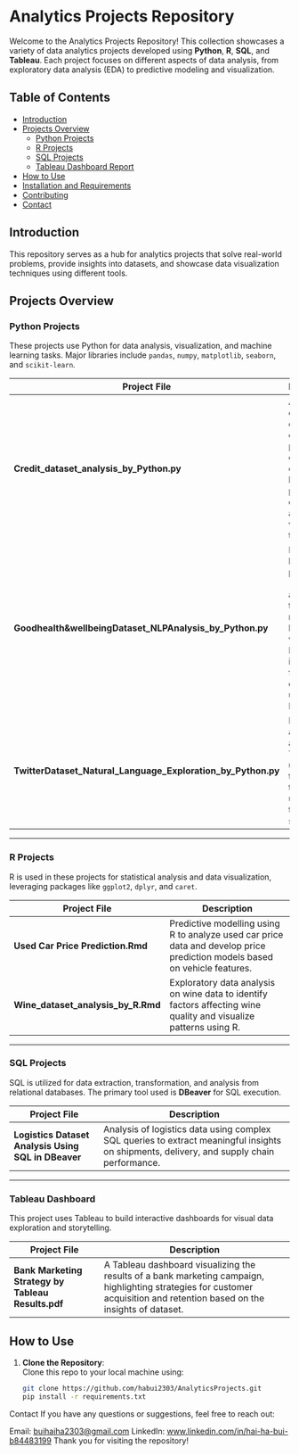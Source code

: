 # Analytics Projects Repository

Welcome to the Analytics Projects Repository! This collection showcases a variety of data analytics projects developed using **Python**, **R**, **SQL**, and **Tableau**. Each project focuses on different aspects of data analysis, from exploratory data analysis (EDA) to predictive modeling and visualization.

## Table of Contents
- [Introduction](#introduction)
- [Projects Overview](#projects-overview)
  - [Python Projects](#python-projects)
  - [R Projects](#r-projects)
  - [SQL Projects](#sql-projects)
  - [Tableau Dashboard Report](#tableau-dashboard)
- [How to Use](#how-to-use)
- [Installation and Requirements](#installation-and-requirements)
- [Contributing](#contributing)
- [Contact](#contact)

## Introduction

This repository serves as a hub for analytics projects that solve real-world problems, provide insights into datasets, and showcase data visualization techniques using different tools.

## Projects Overview

### Python Projects
These projects use Python for data analysis, visualization, and machine learning tasks. Major libraries include `pandas`, `numpy`, `matplotlib`, `seaborn`, and `scikit-learn`.

| Project File | Description |
|--------------|-------------|
| **Credit_dataset_analysis_by_Python.py** | Analyzes a credit dataset to explore patterns in customer credit history, predict default risk, and visualize trends. |
| **Goodhealth&wellbeingDataset_NLPAnalysis_by_Python.py** | Natural language processing (NLP) analysis of text data related to health and well-being. Extracts insights from the dataset using Python. |
| **TwitterDataset_Natural_Language_Exploration_by_Python.py** | Explores and analyzes Twitter data using NLP techniques to understand trends and sentiment. |

---

### R Projects
R is used in these projects for statistical analysis and data visualization, leveraging packages like `ggplot2`, `dplyr`, and `caret`.

| Project File | Description |
|--------------|-------------|
| **Used Car Price Prediction.Rmd** | Predictive modelling using R to analyze used car price data and develop price prediction models based on vehicle features. |
| **Wine_dataset_analysis_by_R.Rmd** | Exploratory data analysis on wine data to identify factors affecting wine quality and visualize patterns using R. |

---

### SQL Projects
SQL is utilized for data extraction, transformation, and analysis from relational databases. The primary tool used is **DBeaver** for SQL execution.

| Project File | Description |
|--------------|-------------|
| **Logistics Dataset Analysis Using SQL in DBeaver** | Analysis of logistics data using complex SQL queries to extract meaningful insights on shipments, delivery, and supply chain performance. |

---

### Tableau Dashboard
This project uses Tableau to build interactive dashboards for visual data exploration and storytelling.

| Project File | Description |
|--------------|-------------|
| **Bank Marketing Strategy by Tableau Results.pdf** | A Tableau dashboard visualizing the results of a bank marketing campaign, highlighting strategies for customer acquisition and retention based on the insights of dataset. |

## How to Use

1. **Clone the Repository**:  
   Clone this repo to your local machine using:
   ```bash
   git clone https://github.com/habui2303/AnalyticsProjects.git
   pip install -r requirements.txt

Contact
If you have any questions or suggestions, feel free to reach out:

Email: buihaiha2303@gmail.com
LinkedIn: www.linkedin.com/in/hai-ha-bui-b84483199
Thank you for visiting the repository!
